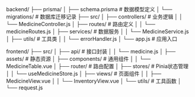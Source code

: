 backend/
├── prisma/
│   ├── schema.prisma    # 数据模型定义
│   └── migrations/      # 数据库迁移记录
├── src/
│   ├── controllers/     # 业务逻辑
│   │   └── MedicineController.js
│   ├── routes/          # 路由定义
│   │   └── medicineRoutes.js
│   ├── services/        # 数据服务
│   │   └── MedicineService.js
│   ├── utils/           # 工具类
│   │   └── errorHandler.js
│   └── app.js           # 应用入口


frontend/
├── src/
│   ├── api/          # 接口封装
│   │   └── medicine.js
│   ├── assets/       # 静态资源
│   ├── components/   # 通用组件
│   │   └── MedicineTable.vue
│   ├── router/       # 路由配置
│   ├── stores/       # Pinia状态管理
│   │   └── useMedicineStore.js
│   ├── views/        # 页面组件
│   │   ├── MedicineView.vue
│   │   └── InventoryView.vue
│   └── utils/        # 工具函数
│       └── request.js